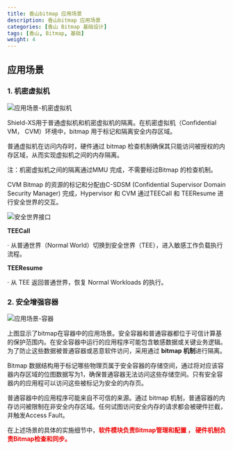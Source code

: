 ```yaml
---
title: 香山bitmap 应用场景
description: 香山bitmap 应用场景
categories: [香山 Bitmap 基础设计]
tags: [香山, Bitmap, 基础]
weight: 4
---
```


## 应用场景
### 1. 机密虚拟机
![应用场景-机密虚拟机](../../basic03_1.png)

 

Shield-XS用于普通虚拟机和机密虚拟机的隔离。在机密虚拟机（Confidential VM， CVM）环境中，bitmap 用于标记和隔离安全内存区域。

普通虚拟机在访问内存时，硬件通过 bitmap 检查机制确保其只能访问被授权的内存区域，从而实现虚拟机之间的内存隔离。

注：机密虚拟机之间的隔离通过MMU 完成，不需要经过Bitmap 的检查机制。



CVM Bitmap 的资源的标记和分配由C-SDSM (Confidential Supervisor Domain Security Manager) 完成，Hypervisor 和 CVM 通过TEECall 和 TEEResume 进行安全世界的交互。

![安全世界接口](../../basic03_2.png)

 

**TEECall**

·  从普通世界（Normal World）切换到安全世界（TEE），进入敏感工作负载执行流程。

**TEEResume**

·    从 TEE 返回普通世界，恢复 Normal Workloads 的执行。

### 2. 安全增强容器
![应用场景-容器](../../basic03_3.png)

 

上图显示了bitmap在容器中的应用场景。安全容器和普通容器都位于可信计算基的保护范围内。在安全容器中运行的应用程序可能包含敏感数据或关键业务逻辑。为了防止这些数据被普通容器或恶意软件访问，采用通过 **bitmap  机制**进行隔离。 

Bitmap 数据结构用于标记哪些物理页属于安全容器的存储空间，通过将对应该容器内存区域的位图数据写为1，确保普通容器无法访问这些存储空间。只有安全容器内的应用程可以访问这些被标记为安全的内存页。

普通容器中的应用程序可能来自不可信的来源。通过 bitmap 机制，普通容器的内存访问被限制在非安全内存区域。任何试图访问安全内存的请求都会被硬件拦截，并触发Access Fault。

在上述场景的具体的实施细节中，**<font style="color:#ee0000;">软件模块负责Bitmap管理和配置 ， 硬件机制负责Bitmap检查和同步。<font>**
